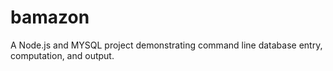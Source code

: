 # bamazon
A Node.js and MYSQL project demonstrating command line database entry, computation, and output.
